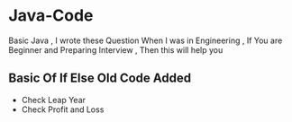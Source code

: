 # Java-Code
Basic Java , I wrote these Question When I was in Engineering , If You are Beginner and Preparing Interview , Then this will help you

## Basic Of If Else Old Code Added 
* Check Leap Year 
* Check Profit and Loss 

